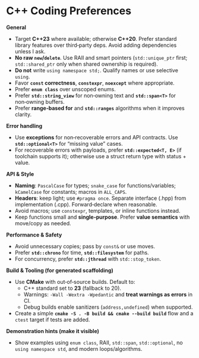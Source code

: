 
# C++ Coding Preferences 

**General**
- Target **C++23** where available; otherwise **C++20**. Prefer standard library features over third‑party deps. Avoid adding dependencies unless I ask.
- **No raw `new`/`delete`**. Use RAII and smart pointers (`std::unique_ptr` first; `std::shared_ptr` only when shared ownership is required).
- **Do not** write `using namespace std;`. Qualify names or use selective `using`.
- Favor **`const` correctness**, **`constexpr`**, **`noexcept`** where appropriate.
- Prefer **`enum class`** over unscoped enums.
- Prefer **`std::string_view`** for non‑owning text and **`std::span<T>`** for non‑owning buffers.
- Prefer **range‑based for** and **`std::ranges`** algorithms when it improves clarity.

**Error handling**
- Use **exceptions** for non‑recoverable errors and API contracts. Use **`std::optional<T>`** for “missing value” cases.
- For recoverable errors with payloads, prefer **`std::expected<T, E>`** (if toolchain supports it); otherwise use a struct return type with status + value.

**API & Style**
- **Naming**: `PascalCase` for types; `snake_case` for functions/variables; `kCamelCase` for constants; macros in `ALL_CAPS`.
- **Headers**: keep light; use `#pragma once`. Separate interface (.hpp) from implementation (.cpp). Forward‑declare when reasonable.
- Avoid macros; use `constexpr`, templates, or inline functions instead.
- Keep functions small and **single‑purpose**. Prefer **value semantics** with move/copy as needed.

**Performance & Safety**
- Avoid unnecessary copies; pass by `const&` or use moves.
- Prefer **`std::chrono`** for time, **`std::filesystem`** for paths.
- For concurrency, prefer **`std::jthread`** with `std::stop_token`.

**Build & Tooling (for generated scaffolding)**
- Use **CMake** with out‑of‑source builds. Default to:
  - C++ standard set to **23** (fallback to 20).
  - Warnings: `-Wall -Wextra -Wpedantic` and **treat warnings as errors** in CI.
  - Debug builds enable sanitizers (`address,undefined`) when supported.
- Create a simple **`cmake -S . -B build && cmake --build build`** flow and a `ctest` target if tests are added.

**Demonstration hints (make it visible)**
- Show examples using `enum class`, RAII, `std::span`, `std::optional`, no `using namespace std`, and modern loops/algorithms.
